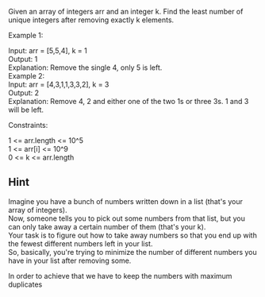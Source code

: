 Given an array of integers arr and an integer k. Find the least number of unique integers after removing exactly k elements.  

Example 1:  

Input: arr = [5,5,4], k = 1  
Output: 1  
Explanation: Remove the single 4, only 5 is left.  
Example 2:  
Input: arr = [4,3,1,1,3,3,2], k = 3  
Output: 2  
Explanation: Remove 4, 2 and either one of the two 1s or three 3s. 1 and 3 will be left.  
 
Constraints:  

1 <= arr.length <= 10^5  
1 <= arr[i] <= 10^9  
0 <= k <= arr.length  

## Hint  
Imagine you have a bunch of numbers written down in a list (that's your array of integers).  
Now, someone tells you to pick out some numbers from that list, but you can only take away a certain number of them (that's your k).  
Your task is to figure out how to take away numbers so that you end up with the fewest different numbers left in your list.  
So, basically, you're trying to minimize the number of different numbers you have in your list after removing some.  

In order to achieve that we have to keep the numbers with maximum duplicates  